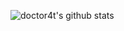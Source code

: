 ![doctor4t's github stats](https://github-readme-stats.vercel.app/api?username=doctor4t&count_private=true&show_icons=true&include_all_commits=true)
[](https://images-ext-1.discordapp.net/external/rBiDKErb8RsBP4RXkl2bw-teFWrMvv5vrObSW9hSm3E/https/media.discordapp.net/attachments/477596941757317121/811995113416032286/ratkid.gif?width=281&height=281)

<!--
Here are some ideas to get you started:

- 🔭 I’m currently working on ...
- 🌱 I’m currently learning ...
- 👯 I’m looking to collaborate on ...
- 🤔 I’m looking for help with ...
- 💬 Ask me about ...
- 📫 How to reach me: ...
- 😄 Pronouns: ...
- ⚡ Fun fact: ...
-->
